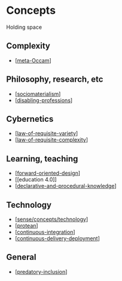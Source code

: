 # Concepts

Holding space

## Complexity 

- [[meta-Occam]]

## Philosophy, research, etc

- [[sociomaterialism]]
- [[disabling-professions]]

## Cybernetics

- [[law-of-requisite-variety]]
- [[law-of-requisite-complexity]]

## Learning, teaching 

- [[forward-oriented-design]]
- [[education 4.0]]
- [[declarative-and-procedural-knowledge]]

## Technology 

- [[sense/concepts/technology]]
- [[protean]]
- [[continuous-integration]]
- [[continuous-delivery-deployment]]

## General 

- [[predatory-inclusion]]



[//begin]: # "Autogenerated link references for markdown compatibility"
[meta-Occam]: meta-occam "Meta Occam"
[sociomaterialism]: sociomaterialism "Sociomaterialism"
[disabling-professions]: disabling-professions "Disabling professions"
[law-of-requisite-variety]: law-of-requisite-variety "Law of Requsite Variety"
[law-of-requisite-complexity]: law-of-requisite-complexity "Law of Requisite Complexity"
[forward-oriented-design]: forward-oriented-design "Forward-oriented design"
[declarative-and-procedural-knowledge]: declarative-and-procedural-knowledge "Declarative and procedural knowledge"
[sense/concepts/technology]: technology "Technology"
[protean]: protean "Protean"
[continuous-integration]: continuous-integration "Continuous Integration"
[continuous-delivery-deployment]: continuous-delivery-deployment "Continuous Delivery and Deployment"
[predatory-inclusion]: predatory-inclusion "Predatory Inclusion"
[//end]: # "Autogenerated link references"